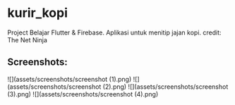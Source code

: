 # kurir_kopi

Project Belajar Flutter & Firebase. Aplikasi untuk menitip jajan kopi.
credit: The Net Ninja

## Screenshots:

![](assets/screenshots/screenshot (1).png) ![](assets/screenshots/screenshot (2).png) ![](assets/screenshots/screenshot (3).png) ![](assets/screenshots/screenshot (4).png)
